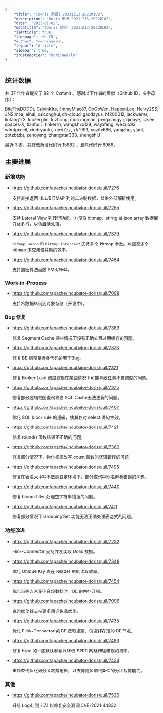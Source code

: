 ```yaml
---
{
    "title": "[Doris 周报] 20211213-20220102",
    "description": "Doris 周报 20211213-20220102",
    "date": "2022-01-02",
    "metaTitle": "[Doris 周报] 20211213-20220102",
    "isArticle": true,
    "language": "zh-CN",
    "author": "morningman",
    "layout": "Article",
    "sidebar": true,
    "zhCategories": "DorisWeekly"
}
---
```


<!-- 
Licensed to the Apache Software Foundation (ASF) under one
or more contributor license agreements.  See the NOTICE file
distributed with this work for additional information
regarding copyright ownership.  The ASF licenses this file
to you under the Apache License, Version 2.0 (the
"License"); you may not use this file except in compliance
with the License.  You may obtain a copy of the License at

  http://www.apache.org/licenses/LICENSE-2.0

Unless required by applicable law or agreed to in writing,
software distributed under the License is distributed on an
"AS IS" BASIS, WITHOUT WARRANTIES OR CONDITIONS OF ANY
KIND, either express or implied.  See the License for the
specific language governing permissions and limitations
under the License.
-->

## 统计数据

共 37 位作者提交了 82 个 Commit 。感谢以下作者的贡献（Github ID，按字母序）：

BiteTheDDDDt, CalvinKirs, EmmyMiao87, GoGoWen, HappenLee, Henry2SS, JNSimba, aihai, caiconghui, dh-cloud, gaodayue, hf200012, jackwener, liutang123, luozenglin, luzhijing, morningman, pengxiangyu, qidaye, qzsee, spaces-X, tianhui5, tinkerrrr, wangshuo128, wayofeng, weizuo93, whutpencil, xiedeyantu, xinyiZzz, xtr1993, xuzifu666, yangzhg, yjant, zbtzbtzbt, zenoyang, zhangstar333, zhengshiJ

最近 3 周，共修改新增代码行 15882 ，删除代码行 6966。

## 主要进展

### 新增功能

* https://github.com/apache/incubator-doris/pull/7276

    支持直接返回 HLL/BITMAP 列的二进制数据，以供外部解析使用。
    
* https://github.com/apache/incubator-doris/pull/7255

    支持 Lateral View 列转行功能。方便将 bitmap、stirng 或 json array 数据展开成多行，以供后续处理。
    
* https://github.com/apache/incubator-doris/pull/7379

    `bitmap_union` 和 `bitmap_intersect` 支持多个 bitmap 参数。以提高多个 bitmap 求交集和并集的效率。
    
* https://github.com/apache/incubator-doris/pull/7464

    支持国密算法函数 SM3/SM4。
    
### Work-in-Progess

* https://github.com/apache/incubator-doris/pull/7098

    支持冷数据转储到对象存储（开发中）。

### Bug 修复

* https://github.com/apache/incubator-doris/pull/7383

    修复 Segment Cache 某些情况下没有正确处理过期缓存的问题。

* https://github.com/apache/incubator-doris/pull/7373

    修复 BE 侧常量折叠代码的若干Bug。

* https://github.com/apache/incubator-doris/pull/7371

    修复 Broker Load 调度逻辑在某些情况下可能导致任务不被调度的问题。
    
* https://github.com/apache/incubator-doris/pull/7375

    修复部分逻辑视图查询导致 SQL Cache无法更新的问题。
    
* https://github.com/apache/incubator-doris/pull/7407

    优化 SQL block rule 的逻辑，使其仅对 select 语句生效。
    
* https://github.com/apache/incubator-doris/pull/7421

    修复 round() 函数结果不正确的问题。
    
* https://github.com/apache/incubator-doris/pull/7362

    修复部分情况下，物化视图改写 count 函数时逻辑错误的问题。
    
* https://github.com/apache/incubator-doris/pull/7495

    修复在表名大小写不敏感设定环境下，部分查询中别名解析错误的问题。
    
* https://github.com/apache/incubator-doris/pull/7440

    修复 bloom filter 处理空字符串错误的问题。

* https://github.com/apache/incubator-doris/pull/7411

    修复部分情况下 Grouping Set 功能无法正确处理表达式的问题。
    
### 功能改进

* https://github.com/apache/incubator-doris/pull/7232

    Flink-Connector 支持并发读取 Doris 数据。
    
* https://github.com/apache/incubator-doris/pull/7348

    优化 Unique Key 表在 Reader 层的读取效率。
    
* https://github.com/apache/incubator-doris/pull/7454

    优化当导入大量不合规数据时，BE 的内存开销。
    
* https://github.com/apache/incubator-doris/pull/7096

    查询优化器支持更多谓词传递优化。
    
* https://github.com/apache/incubator-doris/pull/7435

    优化 Flink-Connector 的 BE 选取逻辑，仅选择存活的 BE 节点。
    
* https://github.com/apache/incubator-doris/pull/7493

    修复 brpc 的一些默认参数以降低 BRPC 网络传输错误的概率。
    
* https://github.com/apache/incubator-doris/pull/7434

    重构查询优化器分区裁剪逻辑，以支持更多谓词条件的分区裁剪能力。

### 其他

* https://github.com/apache/incubator-doris/pull/7536

    升级 Log4j 到 2.7.1 以修复安全漏洞 CVE-2021-44832
